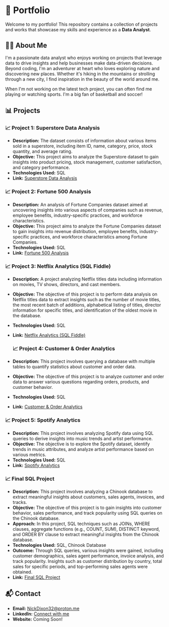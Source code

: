 # 🚀 Portfolio

Welcome to my portfolio! This repository contains a collection of projects and works that showcase my skills and experience as a **Data Analyst**.


## 🙋‍♂️ About Me

I'm a passionate data analyst who enjoys working on projects that leverage data to drive insights and help businesses make data-driven decisions. Beyond coding, I'm an adventurer at heart who loves exploring nature and discovering new places. Whether it's hiking in the mountains or strolling through a new city, I find inspiration in the beauty of the world around me.

When I'm not working on the latest tech project, you can often find me playing or watching sports. I'm a big fan of basketball and soccer!

## 📊 Projects

### 📈 Project 1: Superstore Data Analysis
- **Description:** The dataset consists of information about various items sold in a superstore, including item ID, name, category, price, stock quantity, and average rating.
- **Objective:** This project aims to analyze the Superstore dataset to gain insights into product pricing, stock management, customer satisfaction, and category performance.
- **Technologies Used:** SQL
- **Link:** [Superstore Data Analysis](https://github.com/whitelotus32/SQL/blob/main/Superstore)

### 📈 Project 2: Fortune 500 Analysis
- **Description:** An analysis of Fortune Companies dataset aimed at uncovering insights into various aspects of companies such as revenue, employee benefits, industry-specific practices, and workforce characteristics.
- **Objective:** This project aims to analyze the Fortune Companies dataset to gain insights into revenue distribution, employee benefits, industry-specific practices, and workforce characteristics among Fortune Companies.
- **Technologies Used:** SQL
- **Link:** [Fortune 500 Analysis](https://github.com/whitelotus32/SQL/blob/main/Fortune%20500%20Analysis)

### 📈 Project 3: Netflix Analytics (SQL Fiddle)
- **Description:** A project analyzing Netflix titles data including information on movies, TV shows, directors, and cast members.
- **Objective:** The objective of this project is to perform data analysis on Netflix titles data to extract insights such as the number of movie titles, the most recent batch of additions, alphabetical listing of titles, director information for specific titles, and identification of the oldest movie in the database.
- **Technologies Used:** SQL
- **Link:** [Netflix Analytics (SQL Fiddle)](https://github.com/whitelotus32/SQL/blob/main/Netflix%20Analytics%20(SQL%20Fiddle))

  ### 📈 Project 4: Customer & Order Analytics
- **Description:** This project involves querying a database with multiple tables to quantify statistics about customer and order data.
- **Objective:** The objective of this project is to analyze customer and order data to answer various questions regarding orders, products, and customer behavior.
- **Technologies Used:** SQL
- **Link:** [Customer & Order Analytics](https://github.com/whitelotus32/SQL/blob/main/Customer%20%26%20Order%20Analytics)

### 📈 Project 5: Spotify Analytics
- **Description:** This project involves analyzing Spotify data using SQL queries to derive insights into music trends and artist performance.
- **Objective:** The objective is to explore the Spotify dataset, identify trends in music attributes, and analyze artist performance based on various metrics.
- **Technologies Used:** SQL
- **Link:** [Spotify Analytics](https://github.com/whitelotus32/SQL/blob/main/Spotify%20Analytics)

### 📈 Final SQL Project
- **Description:** This project involves analyzing a Chinook database to extract meaningful insights about customers, sales agents, invoices, and tracks.
- **Objective:** The objective of this project is to gain insights into customer behavior, sales performance, and track popularity using SQL queries on the Chinook database.
- **Approach:** In this project, SQL techniques such as JOINs, WHERE clauses, aggregate functions (e.g., COUNT, SUM), DISTINCT keyword, and ORDER BY clause to extract meaningful insights from the Chinook database.
- **Technologies Used:** SQL, Chinook Database
- **Outcome:** Through SQL queries, various insights were gained, including customer demographics, sales agent performance, invoice analysis, and track popularity. Insights such as customer distribution by country, total sales for specific periods, and top-performing sales agents were obtained.
- **Link:** [Final SQL Project](https://github.com/whitelotus32/SQL/blob/main/Final%20SQL%20Project)

## 📬 Contact

- **Email:** NickDixon32@proton.me
- **LinkedIn:** [Connect with me](https://www.linkedin.com/in/nickdixon32/)
- **Website:** Coming Soon!
